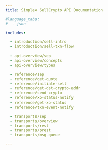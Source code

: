 ```yaml
---
title: Simplex SellCrypto API Documentation

#language_tabs:
#  - json

includes:

  - introduction/sell-intro
  - introduction/sell-txn-flow

  - api-overview/sep
  - api-overview/concepts
  - api-overview/types

  - reference/sep
  - reference/get-quote
  - reference/initiate-sell
  - reference/get-dst-crypto-addr
  - reference/send-crypto
  - reference/xo-status-notify
  - reference/get-xo-status
  - reference/txn-event-notify

  - transports/sep
  - transports/overview
  - transports/rest
  - transports/prest
  - transports/msg-queue

---
```

